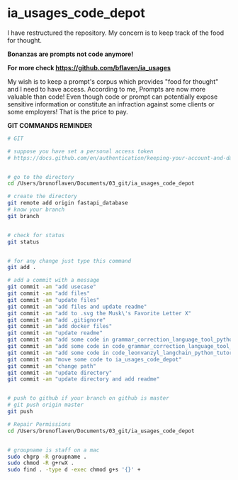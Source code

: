 # ia_usages_code_depot


I have restructured the repository. My concern is to keep track of the food for thought.

**Bonanzas are prompts not code anymore!**

**For more check https://github.com/bflaven/ia_usages**


My wish is to keep a prompt's corpus which provides "food for thought" and I need to have access. According to me, Prompts are now more valuable than code! Even though code or prompt can potentially expose sensitive information or constitute an infraction against some clients or some employers!  That is the price to pay.


**GIT COMMANDS REMINDER**

```bash
# GIT

# suppose you have set a personal access token
# https://docs.github.com/en/authentication/keeping-your-account-and-data-secure/creating-a-personal-access-token


# go to the directory
cd /Users/brunoflaven/Documents/03_git/ia_usages_code_depot

# create the directory
git remote add origin fastapi_database
# know your branch
git branch


# check for status
git status


# for any change just type this command
git add .

# add a commit with a message
git commit -am "add usecase"
git commit -am "add files"
git commit -am "update files"
git commit -am "add files and update readme"
git commit -am "add to .svg the Musk\'s Favorite Letter X"
git commit -am "add .gitignore"
git commit -am "add docker files"
git commit -am "update readme"
git commit -am "add some code in grammar_correction_language_tool_python"
git commit -am "add some code in code_grammar_correction_language_tool_python"
git commit -am "add some code in code_leonvanzyl_langchain_python_tutorial and code_grammar_correction_language_tool_python"
git commit -am "move some code to ia_usages_code_depot"
git commit -am "change path"
git commit -am "update directory"
git commit -am "update directory and add readme"


# push to github if your branch on github is master
# git push origin master
git push

# Repair Permissions
cd /Users/brunoflaven/Documents/03_git/ia_usages_code_depot


# groupname is staff on a mac
sudo chgrp -R groupname .
sudo chmod -R g+rwX .
sudo find . -type d -exec chmod g+s '{}' +




```